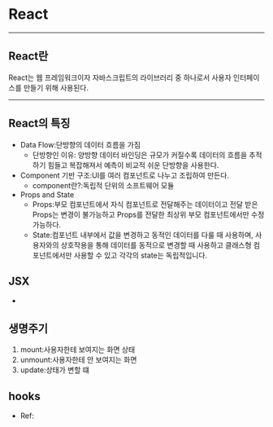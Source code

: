 # React

---

## React란

React는 웹 프레임워크이자 자바스크립트의 라이브러리 중 하나로서 사용자 인터페이스를 만들기 위해 사용된다.

---

## React의 특징

- Data Flow:단방향의 데이터 흐름을 가짐
  - 단방향인 이유: 양방향 데이터 바인딩은 규모가 커질수록 데이터의 흐름을 추적하기 힘들고 복잡해져서 예측이 비교적 쉬운 단방향을 사용한다.
- Component 기반 구조:UI를 여러 컴포넌트로 나누고 조립하여 만든다.
  - component란?:독립적 단위의 소프트웨어 모듈
- Props and State
  - Props:부모 컴포넌트에서 자식 컴포넌트로 전달해주는 데이터이고 전달 받은 Props는 변경이 불가능하고 Props를 전달한 최상위 부모 컴포넌트에서만 수정 가능하다.
  - State:컴포넌트 내부에서 값을 변경하고 동적인 데이터를 다룰 때 사용하며, 사용자와의 상호작용을 통해 데이터를 동적으로 변경할 때 사용하고 클래스형 컴포넌트에서만 사용할 수 있고 각각의 state는 독립적입니다. 

## JSX
- 

## 생명주기
1. mount:사용자한테 보여지는 화면 상태
2. unmount:사용자한테 안 보여지는 화면
3. update:상태가 변할 떄


## hooks

- Ref: